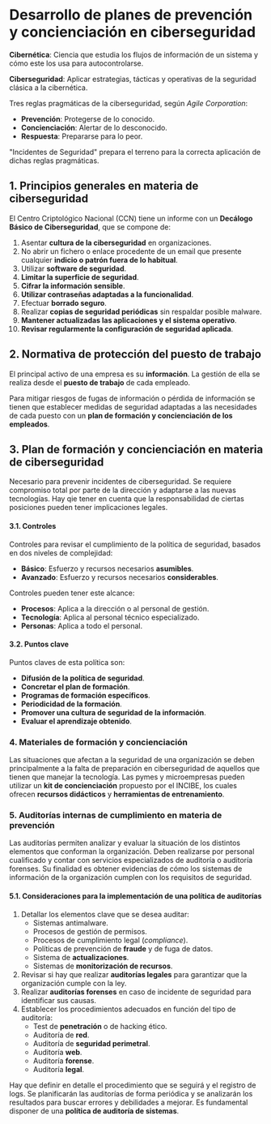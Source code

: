# Desarrollo de planes de prevención y concienciación en ciberseguridad

**Cibernética**: Ciencia que estudia los flujos de información de un sistema y cómo este los usa para autocontrolarse.

**Ciberseguridad**: Aplicar estrategias, tácticas y operativas de la seguridad clásica a la cibernética.

Tres reglas pragmáticas de la ciberseguridad, según _Agile Corporation_:
- **Prevención**: Protegerse de lo conocido.
- **Concienciación**: Alertar de lo desconocido.
- **Respuesta**: Prepararse para lo peor.

"Incidentes de Seguridad" prepara el terreno para la correcta aplicación de dichas reglas pragmáticas.

## 1. Principios generales en materia de ciberseguridad

El Centro Criptológico Nacional (CCN) tiene un informe con un **Decálogo Básico de Ciberseguridad**, que se compone de:
1. Asentar **cultura de la ciberseguridad** en organizaciones.
2. No abrir un fichero o enlace procedente de un email que presente cualquier **indicio o patrón fuera de lo habitual**.
3. Utilizar **software de seguridad**.
4. **Limitar la superficie de seguridad**.
5. **Cifrar la información sensible**.
6. **Utilizar contraseñas adaptadas a la funcionalidad**.
7. Efectuar **borrado seguro**.
8. Realizar **copias de seguridad periódicas** sin respaldar posible malware.
9. **Mantener actualizadas las aplicaciones y el sistema operativo**.
10. **Revisar regularmente la  configuración de seguridad aplicada**.

## 2. Normativa de protección del puesto de trabajo

El principal activo de una empresa es su **información**. La gestión de ella se realiza desde el **puesto de trabajo** de cada empleado.

Para mitigar riesgos de fugas de información o pérdida de información se tienen que establecer medidas de seguridad adaptadas a las necesidades de cada puesto con un **plan de formación y concienciación de los empleados**. 

## 3. Plan de formación y concienciación en materia de ciberseguridad

Necesario para prevenir incidentes de ciberseguridad. Se requiere compromiso total por parte de la dirección y adaptarse a las nuevas tecnologías. Hay qie tener en cuenta que la responsabilidad de ciertas posiciones pueden tener implicaciones legales.

#### 3.1. Controles

Controles para revisar el cumplimiento de la política de seguridad, basados en dos niveles de complejidad:

- **Básico**: Esfuerzo y recursos necesarios **asumibles**.
- **Avanzado**: Esfuerzo y recursos necesarios **considerables**.

Controles pueden tener este alcance:
- **Procesos**: Aplica a la dirección o al personal de gestión.
- **Tecnología**: Aplica al personal técnico especializado.
- **Personas**: Aplica a todo el personal.

#### 3.2. Puntos clave

Puntos claves de esta política son:
- **Difusión de la política de seguridad**.
- **Concretar el plan de formación**.
- **Programas de formación específicos**.
- **Periodicidad de la formación**.
- **Promover una cultura de seguridad de la información**.
- **Evaluar el aprendizaje obtenido**.

### 4. Materiales de formación y concienciación

Las situaciones que afectan a la seguridad de una organización se deben principalmente a la falta de preparación en ciberseguridad de aquellos que tienen que manejar la tecnología. Las pymes y microempresas pueden utilizar un **kit de concienciación** propuesto por el INCIBE, los cuales ofrecen **recursos didácticos** y **herramientas de entrenamiento**.

### 5. Auditorías internas de cumplimiento en materia de prevención

Las auditorías permiten analizar y evaluar la situación de los distintos elementos que conforman la organización. Deben realizarse por personal cualificado y contar con servicios especializados de auditoría o auditoría forenses. Su finalidad es obtener evidencias de cómo los sistemas de información de la organización cumplen con los requisitos de seguridad.

#### 5.1. Consideraciones para la implementación de una política de auditorías

1. Detallar los elementos clave que se desea auditar:
	- Sistemas antimalware.
	- Procesos de gestión de permisos.
	- Procesos de cumplimiento legal (_compliance_).
	- Políticas de prevención de **fraude** y de fuga de datos.
	- Sistema de **actualizaciones**.
	- Sistemas de **monitorización de recursos**.
2. Revisar si hay que realizar **auditorías legales** para garantizar que la organización cumple con la ley.
3. Realizar **auditorías forenses** en caso de incidente de seguridad para identificar sus causas.
4. Establecer los procedimientos adecuados en función del tipo de auditoría:
	- Test de **penetración** o de hacking ético.
	- Auditoría de **red**.
	- Auditoría de **seguridad perimetral**.
	- Auditoría **web**.
	- Auditoría **forense**.
	- Auditoría **legal**.

Hay que definir en detalle el procedimiento que se seguirá y el registro de logs. Se planificarán las auditorías de forma periódica y se analizarán los resultados para buscar errores y debilidades a mejorar. Es fundamental disponer de una **política de auditoría de sistemas**.